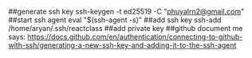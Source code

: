 ##generate ssh key
ssh-keygen -t ed25519 -C "phuyalrn2@gmail.com"
##start ssh agent
eval "$(ssh-agent -s)"
##add ssh key
ssh-add /home/aryan/.ssh/reactclass
##add private key
##github document
me says:
https://docs.github.com/en/authentication/connecting-to-github-with-ssh/generating-a-new-ssh-key-and-adding-it-to-the-ssh-agent
